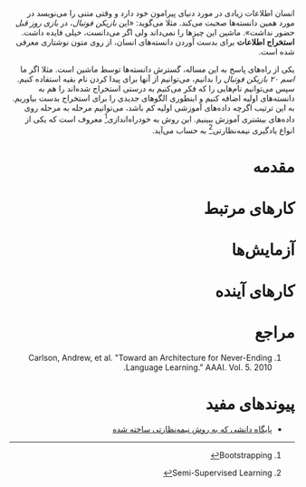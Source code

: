 <div dir=rtl>

انسان اطلاعات زیادی در مورد دنیای پیرامون خود دارد و وقتی متنی را می‌نویسد در مورد همین دانسته‌ها صحبت می‌کند. مثلا می‌گوید: «این *بازیکن فوتبال*، در *بازی روز قبل* حضور نداشت». ماشین این چیزها را نمی‌داند ولی اگر می‌دانست، خیلی فایده داشت. **استخراج اطلاعات** برای بدست آوردن دانسته‌های انسان، از روی متون نوشتاری معرفی شده است.

یکی از راه‌های پاسخ به این مساله، گسترش دانسته‌ها توسط ماشین است. مثلا اگر ما *اسم ۲۰ بازیکن فوتبال* را بدانیم، می‌توانیم از آنها برای پیدا کردن نام بقیه استفاده کنیم. سپس می‌توانیم نام‌هایی را که فکر می‌کنیم به درستی استخراج شده‌اند را هم به دانسته‌های اولیه اضافه کنیم و اینطوری الگوهای جدیدی را برای استخراج بدست بیاوریم. به این ترتیب اگرچه داده‌های آموزشی اولیه کم باشد، می‌توانیم مرحله به مرحله روی داده‌های بیشتری آموزش ببینیم. این روش به خودراه‌اندازی[^1] معروف است که یکی از انواع یادگیری نیمه‌نظارتی[^2] به حساب می‌آید.

# مقدمه

# کارهای مرتبط

# آزمایش‌ها

# کارهای آینده

# مراجع
1. Carlson, Andrew, et al. "Toward an Architecture for Never-Ending Language Learning." AAAI. Vol. 5. 2010.

# پیوندهای مفید
+ [پایگاه دانشی که به روش نیمه‌نظارتی ساخته شده](http://rtw.ml.cmu.edu)


[^1]: Bootstrapping
[^2]: Semi-Supervised Learning
